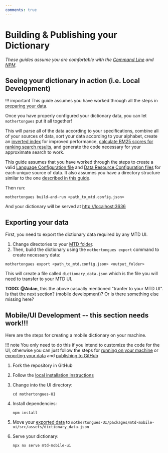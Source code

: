 ```yaml
---
comments: true
---
```


# Building & Publishing your Dictionary

*These guides assume you are comfortable with the [Command Line](https://en.wikipedia.org/wiki/Command-line_interface) and [NPM](https://en.wikipedia.org/wiki/Npm_(software)).*

## Seeing your dictionary in action (i.e. Local Development)

!!! important
    This guide assumes you have worked through all the steps in [preparing your data](prepare.md).

Once you have properly configured your dictionary data, you can let `mothertongues` put it all together!

This will parse all of the data according to your specifications, combine all of your sources of data, sort your data according to your alphabet, create an [inverted index](https://en.wikipedia.org/wiki/Inverted_index) for improved performance, [calculate BM25 scores for ranking search results](https://en.wikipedia.org/wiki/Okapi_BM25), and generate the code necessary for your approximate search to work.

This guide assumes that you have worked through the steps to create a valid [Language Configuration file](#mtd-language-configuration-file) and [Data Resource Configuration files](#mtd-data-resource-configuration-file) for each unique source of data. It also assumes you have a directory
structure similar to the one [described in this guide](#file-structure).

Then run:

`mothertongues build-and-run <path_to_mtd.config.json>`

And your dictionary will be served at [http://localhost:3636](http://localhost:3636)

## Exporting your data

First, you need to export the dictionary data required by any MTD UI.

1.  Change directories to your [MTD folder](prepare.md#project-folder-structure).
2.  Then, build the dictionary using the `mothertongues export` command to create
    necessary data:

`mothertongues export <path_to_mtd.config.json> <output_folder>`


This will create a file called `dictionary_data.json` which is the file you will need to transfer to your MTD UI.

**TODO: @Aidan**, this the above casually mentioned "tranfer to your MTD UI". Is that the next section? (mobile development)? Or is there something else missing here?

## Mobile/UI Development -- this section needs work!!!

Here are the steps for creating a mobile dictionary on your machine.

!!! note
    You only need to do this if you intend to customize the code for the UI, otherwise you can just follow the steps for [running on your machine]() or [exporting your data]() and [publishing to GitHub]()

1. Fork the repository in GitHub

2. Follow the [local installation instructions](../install.md#local-development)

3. Change into the UI directory:

    `cd mothertongues-UI`

4. Install dependencies:

    `npm install`

5. Move your [exported data](#exporting-your-data) to `mothertongues-UI/packages/mtd-mobile-ui/src/assets/dictionary_data.json`

6. Serve your dictionary:

    `npx nx serve mtd-mobile-ui`
